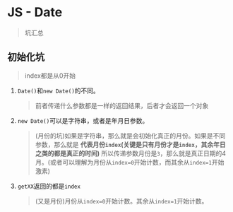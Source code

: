 # JS - Date
> 坑汇总

## 初始化坑

> index都是从0开始

1. `Date()`和`new Date()`的不同。

    > 前者传递什么参数都是一样的返回结果，后者才会返回一个对象
    
2. `new Date()`可以是字符串，或者是年月日参数。

    > (月份的坑)如果是字符串，那么就是会初始化真正的月份。如果是不同参数，那么就是 **代表月份`index`(关键是只有月份才是`index`，其余年日之类的都是真正的时间)** 所以传递参数月份是`3`，那么就是真正日期的4月。(或者可以理解为月份从`index=0`开始计数，而其余从`index=1`开始激素)

3. `getXX`返回的都是`index`

    > (又是月份)月份从`index=0`开始计数。其余从`index=1`开始计数。

